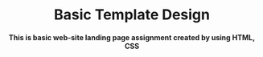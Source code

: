 <h1 align="center">Basic Template Design </h1>

<h4 align="center">This is basic web-site landing page assignment created by using HTML, CSS </h4> 
